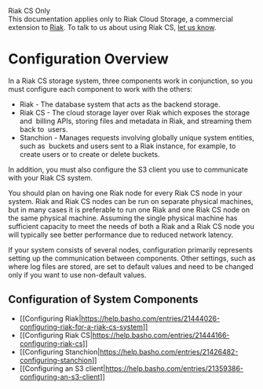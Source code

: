 <div class="info"><div class="title">Riak CS Only</div>This documentation applies only to Riak Cloud Storage, a commercial extension to <a href="http://wiki.basho.com/Riak.html">Riak</a>. To talk to us about using Riak CS, <a href="http://info.basho.com/Wiki_Contact_RiakCS.html" target="_blank">let us know</a>.</div>

# Configuration Overview
In a Riak CS storage system, three components work in conjunction, so you must configure each component to work with the others:

* Riak - The database system that acts as the backend storage.
* Riak CS - The cloud storage layer over Riak which exposes the storage and  billing APIs, storing files and metadata in Riak, and streaming them back to  users.
* Stanchion - Manages requests involving globally unique system entities, such as  buckets and users sent to a Riak instance, for example, to create users or to create or delete buckets.

In addition, you must also configure the S3 client you use to communicate with your Riak CS system.

You should plan on having one Riak node for every Riak CS node in your system. Riak and Riak CS nodes can be run on separate physical machines, but in many cases it is preferable to run one Riak and one Riak CS node on the same physical machine. Assuming the single physical machine has sufficient capacity to meet the needs of both a Riak and a Riak CS node you will typically see better performance due to reduced network latency.

If your system consists of several nodes, configuration primarily represents setting up the communication between components. Other settings, such as where log files are stored, are set to default values and need to be changed only if you want to use non-default values.

## Configuration of System Components

* [[Configuring Riak|https://help.basho.com/entries/21444026-configuring-riak-for-a-riak-cs-system]]
* [[Configuring Riak CS|https://help.basho.com/entries/21444166-configuring-riak-cs]]
* [[Configuring Stanchion|https://help.basho.com/entries/21426482-configuring-stanchion]]
* [[Configuring an S3 client|https://help.basho.com/entries/21359386-configuring-an-s3-client]]